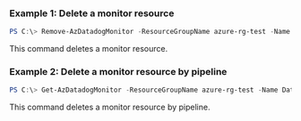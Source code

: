 ### Example 1: Delete a monitor resource
```powershell
PS C:\> Remove-AzDatadogMonitor -ResourceGroupName azure-rg-test -Name Datadog-portal03

```

This command deletes a monitor resource.

### Example 2: Delete a monitor resource by pipeline
```powershell
PS C:\> Get-AzDatadogMonitor -ResourceGroupName azure-rg-test -Name Datadog-portal02 | Remove-AzDatadogMonitor

```

This command deletes a monitor resource by pipeline.

